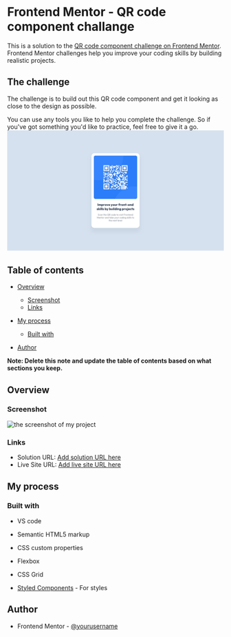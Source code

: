 # Frontend Mentor - QR code component challange
This is a solution to the [QR code component challenge on Frontend Mentor](https://www.frontendmentor.io/challenges/qr-code-component-iux_sIO_H). Frontend Mentor challenges help you improve your coding skills by building realistic projects.

## The challenge

The challenge is to build out this QR code component and get it looking as close to the design as possible.

You can use any tools you like to help you complete the challenge. So if you've got something you'd like to practice, feel free to give it a go.
![Design preview for the QR code component coding challenge](/images/desktop-design.jpg)




## Table of contents

- [Overview](#overview)
  - [Screenshot](#screenshot)
  - [Links](#links)
- [My process](#my-process)
  - [Built with](#built-with)

- [Author](#author)


**Note: Delete this note and update the table of contents based on what sections you keep.**

## Overview

### Screenshot

![the screenshot of my project](images/Screenshot(71).jpg)





### Links

- Solution URL: [Add solution URL here](https://your-solution-url.com)
- Live Site URL: [Add live site URL here](https://your-live-site-url.com)

## My process

### Built with
- VS code
- Semantic HTML5 markup
- CSS custom properties
- Flexbox
- CSS Grid

- [Styled Components](https://styled-components.com/) - For styles







## Author


- Frontend Mentor - [@yourusername](https://www.frontendmentor.io/profile/yourusername)



